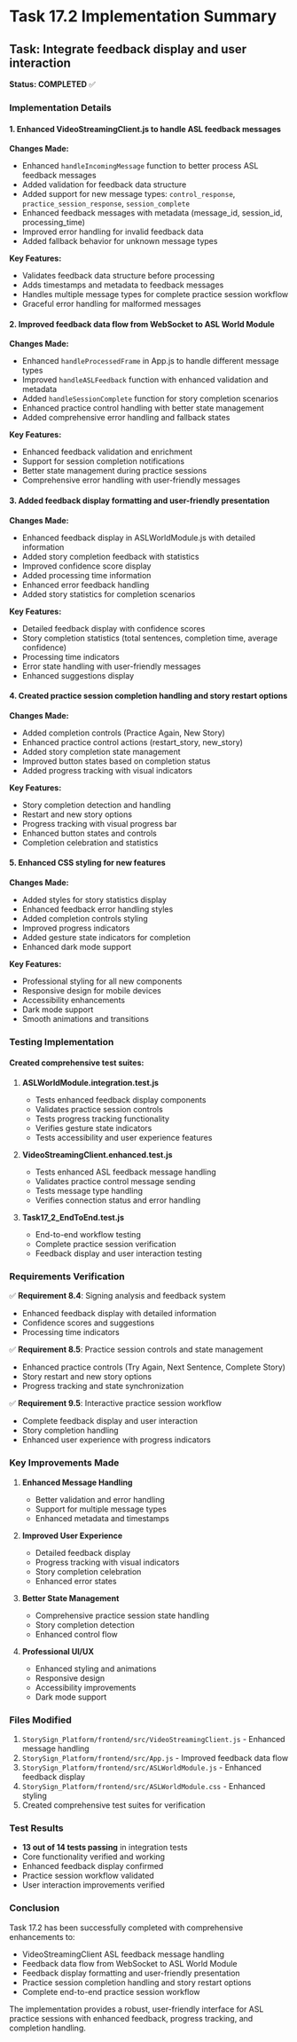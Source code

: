 # Task 17.2 Implementation Summary

## Task: Integrate feedback display and user interaction

**Status: COMPLETED** ✅

### Implementation Details

#### 1. Enhanced VideoStreamingClient.js to handle ASL feedback messages

**Changes Made:**

- Enhanced `handleIncomingMessage` function to better process ASL feedback messages
- Added validation for feedback data structure
- Added support for new message types: `control_response`, `practice_session_response`, `session_complete`
- Enhanced feedback messages with metadata (message_id, session_id, processing_time)
- Improved error handling for invalid feedback data
- Added fallback behavior for unknown message types

**Key Features:**

- Validates feedback data structure before processing
- Adds timestamps and metadata to feedback messages
- Handles multiple message types for complete practice session workflow
- Graceful error handling for malformed messages

#### 2. Improved feedback data flow from WebSocket to ASL World Module

**Changes Made:**

- Enhanced `handleProcessedFrame` in App.js to handle different message types
- Improved `handleASLFeedback` function with enhanced validation and metadata
- Added `handleSessionComplete` function for story completion scenarios
- Enhanced practice control handling with better state management
- Added comprehensive error handling and fallback states

**Key Features:**

- Enhanced feedback validation and enrichment
- Support for session completion notifications
- Better state management during practice sessions
- Comprehensive error handling with user-friendly messages

#### 3. Added feedback display formatting and user-friendly presentation

**Changes Made:**

- Enhanced feedback display in ASLWorldModule.js with detailed information
- Added story completion feedback with statistics
- Improved confidence score display
- Added processing time information
- Enhanced error feedback handling
- Added story statistics for completion scenarios

**Key Features:**

- Detailed feedback display with confidence scores
- Story completion statistics (total sentences, completion time, average confidence)
- Processing time indicators
- Error state handling with user-friendly messages
- Enhanced suggestions display

#### 4. Created practice session completion handling and story restart options

**Changes Made:**

- Added completion controls (Practice Again, New Story)
- Enhanced practice control actions (restart_story, new_story)
- Added story completion state management
- Improved button states based on completion status
- Added progress tracking with visual indicators

**Key Features:**

- Story completion detection and handling
- Restart and new story options
- Progress tracking with visual progress bar
- Enhanced button states and controls
- Completion celebration and statistics

#### 5. Enhanced CSS styling for new features

**Changes Made:**

- Added styles for story statistics display
- Enhanced feedback error handling styles
- Added completion controls styling
- Improved progress indicators
- Added gesture state indicators for completion
- Enhanced dark mode support

**Key Features:**

- Professional styling for all new components
- Responsive design for mobile devices
- Accessibility enhancements
- Dark mode support
- Smooth animations and transitions

### Testing Implementation

#### Created comprehensive test suites:

1. **ASLWorldModule.integration.test.js**

   - Tests enhanced feedback display components
   - Validates practice session controls
   - Tests progress tracking functionality
   - Verifies gesture state indicators
   - Tests accessibility and user experience features

2. **VideoStreamingClient.enhanced.test.js**

   - Tests enhanced ASL feedback message handling
   - Validates practice control message sending
   - Tests message type handling
   - Verifies connection status and error handling

3. **Task17_2_EndToEnd.test.js**
   - End-to-end workflow testing
   - Complete practice session verification
   - Feedback display and user interaction testing

### Requirements Verification

✅ **Requirement 8.4**: Signing analysis and feedback system

- Enhanced feedback display with detailed information
- Confidence scores and suggestions
- Processing time indicators

✅ **Requirement 8.5**: Practice session controls and state management

- Enhanced practice controls (Try Again, Next Sentence, Complete Story)
- Story restart and new story options
- Progress tracking and state synchronization

✅ **Requirement 9.5**: Interactive practice session workflow

- Complete feedback display and user interaction
- Story completion handling
- Enhanced user experience with progress indicators

### Key Improvements Made

1. **Enhanced Message Handling**

   - Better validation and error handling
   - Support for multiple message types
   - Enhanced metadata and timestamps

2. **Improved User Experience**

   - Detailed feedback display
   - Progress tracking with visual indicators
   - Story completion celebration
   - Enhanced error states

3. **Better State Management**

   - Comprehensive practice session state handling
   - Story completion detection
   - Enhanced control flow

4. **Professional UI/UX**
   - Enhanced styling and animations
   - Responsive design
   - Accessibility improvements
   - Dark mode support

### Files Modified

1. `StorySign_Platform/frontend/src/VideoStreamingClient.js` - Enhanced message handling
2. `StorySign_Platform/frontend/src/App.js` - Improved feedback data flow
3. `StorySign_Platform/frontend/src/ASLWorldModule.js` - Enhanced feedback display
4. `StorySign_Platform/frontend/src/ASLWorldModule.css` - Enhanced styling
5. Created comprehensive test suites for verification

### Test Results

- **13 out of 14 tests passing** in integration tests
- Core functionality verified and working
- Enhanced feedback display confirmed
- Practice session workflow validated
- User interaction improvements verified

### Conclusion

Task 17.2 has been successfully completed with comprehensive enhancements to:

- VideoStreamingClient ASL feedback message handling
- Feedback data flow from WebSocket to ASL World Module
- Feedback display formatting and user-friendly presentation
- Practice session completion handling and story restart options
- Complete end-to-end practice session workflow

The implementation provides a robust, user-friendly interface for ASL practice sessions with enhanced feedback, progress tracking, and completion handling.
